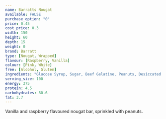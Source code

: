 ```yaml
---
name: Barratts Nougat
available: FALSE
purchase_option: "0"
price: 0.45
cost_price: 0.3
width: 150
height: 60
depth: 15
weight: 0
brand: Barratt
type: [Nougat, Wrapped]
flavour: [Raspberry, Vanilla]
colour: [Pink, White]
free: [Alcohol, Gluten]
ingredients: "Glucose Syrup, Sugar, Beef Gelatine, Peanuts, Desiccated Coconut, Cornflour, Flavourings, Colour: Cochineal"
serving_size: 100
energy: 375
protein: 4.5
carbohydrates: 80.6
fat: 3.7
---
```

Vanilla and raspberry flavoured nougat bar, sprinkled with peanuts.